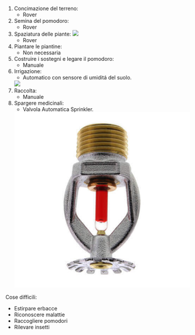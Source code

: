 1. Concimazione del terreno:
   * Rover
2. Semina del pomodoro:
   * Rover
3. Spaziatura delle piante:
   <img src="https://www.gardeningknowhow.com/wp-content/uploads/2014/03/tomato-spacing.jpg">
   * Rover
4. Piantare le piantine:
   * Non necessaria
5. Costruire i sostegni e legare il pomodoro:
   * Manuale
6. Irrigazione:
   * Automatico con sensore di umiditá del suolo. 
   <img src="images/Sensore%20di%20umiditá%20del%20suolo.jpg" >
7. Raccolta:
   * Manuale
8. Spargere medicinali:
   * Valvola Automatica Sprinkler. 
   <img src="images/sprinkler.jpg" >

Cose difficili:
* Estirpare erbacce
* Riconoscere malattie
* Raccogliere pomodori
* Rilevare insetti
